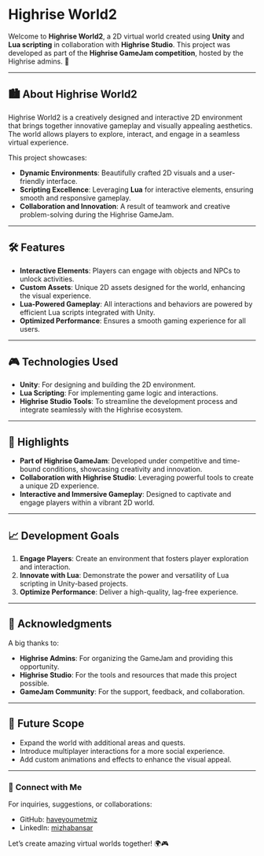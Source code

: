 # Highrise World2  

Welcome to **Highrise World2**, a 2D virtual world created using **Unity** and **Lua scripting** in collaboration with **Highrise Studio**. This project was developed as part of the **Highrise GameJam competition**, hosted by the Highrise admins. 🚀  

---

## 🏙️ **About Highrise World2**  

Highrise World2 is a creatively designed and interactive 2D environment that brings together innovative gameplay and visually appealing aesthetics. The world allows players to explore, interact, and engage in a seamless virtual experience.  

This project showcases:  
- **Dynamic Environments**: Beautifully crafted 2D visuals and a user-friendly interface.  
- **Scripting Excellence**: Leveraging **Lua** for interactive elements, ensuring smooth and responsive gameplay.  
- **Collaboration and Innovation**: A result of teamwork and creative problem-solving during the Highrise GameJam.  

---

## 🛠️ **Features**  

- **Interactive Elements**: Players can engage with objects and NPCs to unlock activities.  
- **Custom Assets**: Unique 2D assets designed for the world, enhancing the visual experience.  
- **Lua-Powered Gameplay**: All interactions and behaviors are powered by efficient Lua scripts integrated with Unity.  
- **Optimized Performance**: Ensures a smooth gaming experience for all users.  

---

## 🎮 **Technologies Used**  

- **Unity**: For designing and building the 2D environment.  
- **Lua Scripting**: For implementing game logic and interactions.  
- **Highrise Studio Tools**: To streamline the development process and integrate seamlessly with the Highrise ecosystem.  

---

## 🌟 **Highlights**  

- **Part of Highrise GameJam**: Developed under competitive and time-bound conditions, showcasing creativity and innovation.  
- **Collaboration with Highrise Studio**: Leveraging powerful tools to create a unique 2D experience.  
- **Interactive and Immersive Gameplay**: Designed to captivate and engage players within a vibrant 2D world.  

---

## 📈 **Development Goals**  

1. **Engage Players**: Create an environment that fosters player exploration and interaction.  
2. **Innovate with Lua**: Demonstrate the power and versatility of Lua scripting in Unity-based projects.  
3. **Optimize Performance**: Deliver a high-quality, lag-free experience.  

---

## 🤝 **Acknowledgments**  

A big thanks to:  
- **Highrise Admins**: For organizing the GameJam and providing this opportunity.  
- **Highrise Studio**: For the tools and resources that made this project possible.  
- **GameJam Community**: For the support, feedback, and collaboration.  

---

## 🚀 **Future Scope**  

- Expand the world with additional areas and quests.  
- Introduce multiplayer interactions for a more social experience.  
- Add custom animations and effects to enhance the visual appeal.  

---

### 🔗 **Connect with Me**  

For inquiries, suggestions, or collaborations:  
- GitHub: [haveyoumetmiz](https://github.com/haveyoumetmiz)  
- LinkedIn: [mizhabansar](https://www.linkedin.com/in/mizhabansar/)  

Let’s create amazing virtual worlds together! 🌍🎮
